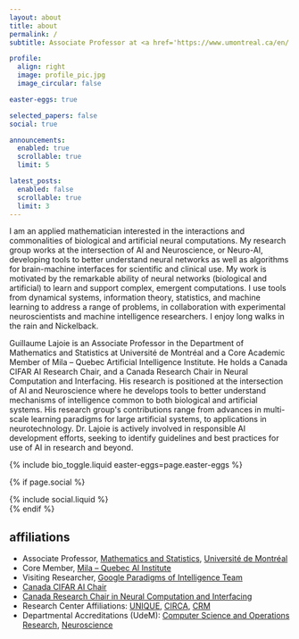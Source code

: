 ```yaml
---
layout: about
title: about
permalink: /
subtitle: Associate Professor at <a href='https://www.umontreal.ca/en/'>Université de Montréal</a> ⋅ Core Member of <a href='https://mila.quebec/en'>Mila – Quebec AI Institute</a>

profile:
  align: right
  image: profile_pic.jpg
  image_circular: false

easter-eggs: true

selected_papers: false
social: true

announcements:
  enabled: true
  scrollable: true
  limit: 5

latest_posts:
  enabled: false
  scrollable: true
  limit: 3
---
```


<p id="about-bio">I am an applied mathematician interested in the interactions and commonalities of biological and artificial neural computations. My research group works at the intersection of AI and Neuroscience, or Neuro-AI, developing tools to better understand neural networks as well as algorithms for brain-machine interfaces for scientific and clinical use. My work is motivated by the remarkable ability of neural networks (biological and artificial) to learn and support complex, emergent computations. I use tools from dynamical systems, information theory, statistics, and machine learning to address a range of problems, in collaboration with experimental neuroscientists and machine intelligence researchers. I enjoy long walks in the rain and Nickelback.</p>

<p id="about-bio-alt" class="d-none">Guillaume Lajoie is an Associate Professor in the Department of Mathematics and Statistics at Université de Montréal and a Core Academic Member of Mila – Quebec Artificial Intelligence Institute. He holds a Canada CIFAR AI Research Chair, and a Canada Research Chair in Neural Computation and Interfacing. His research is positioned at the intersection of AI and Neuroscience where he develops tools to better understand mechanisms of intelligence common to both biological and artificial systems. His research group's contributions range from advances in multi-scale learning paradigms for large artificial systems, to applications in neurotechnology. Dr. Lajoie is actively involved in responsible AI development efforts, seeking to identify guidelines and best practices for use of AI in research and beyond.</p>

{% include bio_toggle.liquid easter-eggs=page.easter-eggs %}

<!-- Social -->

{% if page.social %}

  <div class="social">
    <div class="contact-icons">{% include social.liquid %}</div>
  </div>
{% endif %}

## affiliations

- Associate Professor, [Mathematics and Statistics](https://dms.umontreal.ca/en/), [Université de Montréal](https://www.umontreal.ca/en/)
- Core Member, [Mila – Quebec AI Institute](https://mila.quebec/en)
- Visiting Researcher, [Google Paradigms of Intelligence Team](https://github.com/paradigms-of-intelligence)
- [Canada CIFAR AI Chair](https://cifar.ca/bios/guillaume-lajoie/)
- [Canada Research Chair in Neural Computation and Interfacing](https://www.chairs-chaires.gc.ca/media-medias/lists-listes/2022/january-janvier-eng.aspx)
- Research Center Affiliations: [UNIQUE](https://www.unique.quebec/home), [CIRCA](https://circa.openum.ca/en), [CRM](https://www.crmath.ca/en/)
- Departmental Accreditations (UdeM): [Computer Science and Operations Research](https://diro.umontreal.ca/english/home/), [Neuroscience](https://neurosciences.umontreal.ca)
